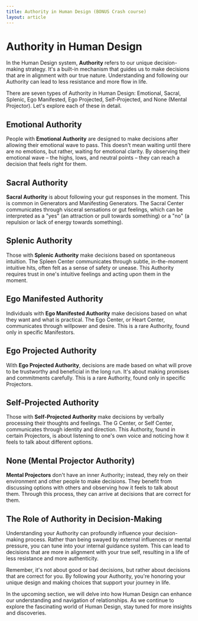 ```yaml
---
title: Authority in Human Design (BONUS Crash course)
layout: article
---
```

# Authority in Human Design

In the Human Design system, **Authority** refers to our unique decision-making strategy. It's a built-in mechanism that guides us to make decisions that are in alignment with our true nature. Understanding and following our Authority can lead to less resistance and more flow in life.

There are seven types of Authority in Human Design: Emotional, Sacral, Splenic, Ego Manifested, Ego Projected, Self-Projected, and None (Mental Projector). Let's explore each of these in detail.

## Emotional Authority

People with **Emotional Authority** are designed to make decisions after allowing their emotional wave to pass. This doesn't mean waiting until there are no emotions, but rather, waiting for emotional clarity. By observing their emotional wave – the highs, lows, and neutral points – they can reach a decision that feels right for them.

## Sacral Authority

**Sacral Authority** is about following your gut responses in the moment. This is common in Generators and Manifesting Generators. The Sacral Center communicates through visceral sensations or gut feelings, which can be interpreted as a "yes" (an attraction or pull towards something) or a "no" (a repulsion or lack of energy towards something).

## Splenic Authority

Those with **Splenic Authority** make decisions based on spontaneous intuition. The Spleen Center communicates through subtle, in-the-moment intuitive hits, often felt as a sense of safety or unease. This Authority requires trust in one's intuitive feelings and acting upon them in the moment.

## Ego Manifested Authority

Individuals with **Ego Manifested Authority** make decisions based on what they want and what is practical. The Ego Center, or Heart Center, communicates through willpower and desire. This is a rare Authority, found only in specific Manifestors.

## Ego Projected Authority

With **Ego Projected Authority**, decisions are made based on what will prove to be trustworthy and beneficial in the long run. It's about making promises and commitments carefully. This is a rare Authority, found only in specific Projectors.

## Self-Projected Authority

Those with **Self-Projected Authority** make decisions by verbally processing their thoughts and feelings. The G Center, or Self Center, communicates through identity and direction. This Authority, found in certain Projectors, is about listening to one's own voice and noticing how it feels to talk about different options.

## None (Mental Projector Authority)

**Mental Projectors** don't have an inner Authority; instead, they rely on their environment and other people to make decisions. They benefit from discussing options with others and observing how it feels to talk about them. Through this process, they can arrive at decisions that are correct for them.

## The Role of Authority in Decision-Making

Understanding your Authority can profoundly influence your decision-making process. Rather than being swayed by external influences or mental pressure, you can tune into your internal guidance system. This can lead to decisions that are more in alignment with your true self, resulting in a life of less resistance and more authenticity.

Remember, it's not about good or bad decisions, but rather about decisions that are correct for you. By following your Authority, you're honoring your unique design and making choices that support your journey in life.

In the upcoming section, we will delve into how Human Design can enhance our understanding and navigation of relationships. As we continue to explore the fascinating world of Human Design, stay tuned for more insights and discoveries.